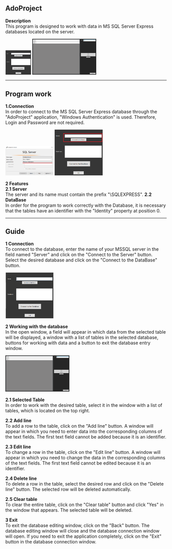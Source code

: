 __AdoProject__
---
__Description__  
This program is designed to work with data in MS SQL Server Express databases located on the server.

<p float="left">
<img src="Image\program\MainWindow.png" alt="Main window" width="80"/>
<img src="Image\program\DB.png" alt="DataBase" width="200"/>
</p>

___

__Program work__
---
__1.Connection__  
In order to connect to the MS SQL Server Express database through the "AdoProject" application, "Windows Authentication" is used. Therefore, Login and Password are not required.
<p float="left">
<img src="Image\MS_SQL_connected.png" alt="MSSQL Connected" width="150"/>
<img src="Image\Application_connected.png" alt="Application Connected" width="150"/>
</p>

__2 Features__  
__2.1 Server__  
The server and its name must contain the prefix "\SQLEXPRESS".
__2.2 DataBase__  
In order for the program to work correctly with the Database, it is necessary that the tables have an identifier with the "Identity" property at position 0.

___

__Guide__
---
__1 Connection__  
To connect to the database, enter the name of your MSSQL server in the field named "Server" and click on the "Connect to the Server" button. Select the desired database and click on the "Connect to the DataBase" button.

<img src="Image\program\MainWindow.png" alt="MSSQL Connected" width="150"/>

__2 Working with the database__  
In the open window, a field will appear in which data from the selected table will be displayed, a window with a list of tables in the selected database, buttons for working with data and a button to exit the database entry window.

<img src="Image\program\DB.png" alt="DataBase" width="200"/>

__2.1 Selected Table__  
In order to work with the desired table, select it in the window with a list of tables, which is located on the top right.

__2.2 Add line__  
To add a row to the table, click on the "Add line" button. A window will appear in which you need to enter data into the corresponding columns of the text fields. The first text field cannot be added because it is an identifier.

__2.3 Edit line__  
To change a row in the table, click on the "Edit line" button. A window will appear in which you need to change the data in the corresponding columns of the text fields. The first text field cannot be edited because it is an identifier.

__2.4 Delete line__  
To delete a row in the table, select the desired row and click on the "Delete line" button. The selected row will be deleted automatically.

__2.5 Clear table__  
To clear the entire table, click on the "Clear table" button and click "Yes" in the window that appears. The selected table will be deleted.

__3 Exit__  
To exit the database editing window, click on the "Back" button. The database editing window will close and the database connection window will open. If you need to exit the application completely, click on the "Exit" button in the database connection window.